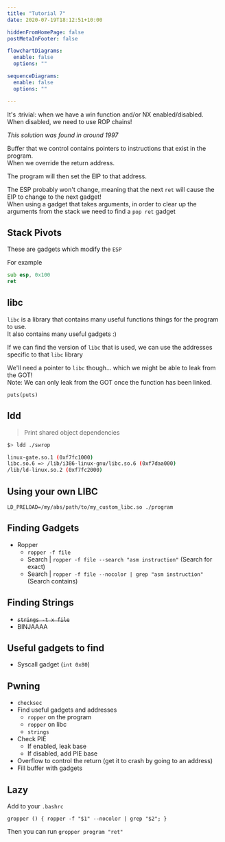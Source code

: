 ```yaml
---
title: "Tutorial 7"
date: 2020-07-19T18:12:51+10:00

hiddenFromHomePage: false
postMetaInFooter: false

flowchartDiagrams:
  enable: false
  options: ""

sequenceDiagrams: 
  enable: false
  options: ""

---
```


It's :trivial: when we have a win function and/or NX enabled/disabled.  
When disabled, we need to use ROP chains!

_This solution was found in around 1997_

Buffer that we control contains pointers to instructions that exist in the program.  
When we override the return address.  

The program will then set the EIP to that address.  

The ESP probably won't change, meaning that the next `ret` will cause the EIP to change to the next gadget!  
When using a gadget that takes arguments, in order to clear up the arguments from the stack we need to find a `pop ret` gadget

## Stack Pivots

These are gadgets which modify the `ESP`

For example

```asm
sub esp, 0x100
ret
```

## libc

`libc` is a library that contains many useful functions things for the program to use.  
It also contains many useful gadgets :)

If we can find the version of `libc` that is used, we can use the addresses specific to that `libc` library

We'll need a pointer to `libc` though... which we might be able to leak from the GOT!  
Note: We can only leak from the GOT once the function has been linked.

`puts(puts)`

## ldd

> Print shared object dependencies

```bash
$> ldd ./swrop

linux-gate.so.1 (0xf7fc1000)
libc.so.6 => /lib/i386-linux-gnu/libc.so.6 (0xf7daa000)
/lib/ld-linux.so.2 (0xf7fc2000)
```

## Using your own LIBC

```
LD_PRELOAD=/my/abs/path/to/my_custom_libc.so ./program
```

## Finding Gadgets

* Ropper
  * `ropper -f file`
  * Search | `ropper -f file --search "asm instruction"` (Search for exact)
  * Search | `ropper -f file --nocolor | grep "asm instruction"` (Search contains)

## Finding Strings

* <s>`strings -t x file`</s>
* BINJAAAA

## Useful gadgets to find

* Syscall gadget (`int 0x80`)

## Pwning

* `checksec`
* Find useful gadgets and addresses
  * `ropper` on the program
  * `ropper` on libc
  * `strings`
* Check PIE
  * If enabled, leak base
  * If disabled, add PIE base
* Overflow to control the return (get it to crash by going to an address)
* Fill buffer with gadgets

## Lazy

Add to your `.bashrc`

```
gropper () { ropper -f "$1" --nocolor | grep "$2"; }
```

Then you can run `gropper program "ret"`

